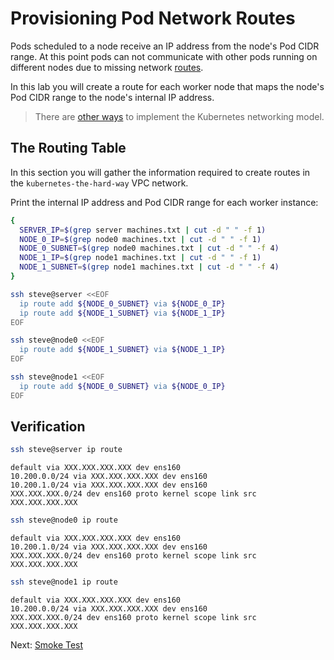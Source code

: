 # Provisioning Pod Network Routes

Pods scheduled to a node receive an IP address from the node's Pod CIDR range. At this point pods can not communicate with other pods running on different nodes due to missing network [routes](https://cloud.google.com/compute/docs/vpc/routes).

In this lab you will create a route for each worker node that maps the node's Pod CIDR range to the node's internal IP address.

> There are [other ways](https://kubernetes.io/docs/concepts/cluster-administration/networking/#how-to-achieve-this) to implement the Kubernetes networking model.

## The Routing Table

In this section you will gather the information required to create routes in the `kubernetes-the-hard-way` VPC network.

Print the internal IP address and Pod CIDR range for each worker instance:

```bash
{
  SERVER_IP=$(grep server machines.txt | cut -d " " -f 1)
  NODE_0_IP=$(grep node0 machines.txt | cut -d " " -f 1)
  NODE_0_SUBNET=$(grep node0 machines.txt | cut -d " " -f 4)
  NODE_1_IP=$(grep node1 machines.txt | cut -d " " -f 1)
  NODE_1_SUBNET=$(grep node1 machines.txt | cut -d " " -f 4)
}
```

```bash
ssh steve@server <<EOF
  ip route add ${NODE_0_SUBNET} via ${NODE_0_IP}
  ip route add ${NODE_1_SUBNET} via ${NODE_1_IP}
EOF
```

```bash
ssh steve@node0 <<EOF
  ip route add ${NODE_1_SUBNET} via ${NODE_1_IP}
EOF
```

```bash
ssh steve@node1 <<EOF
  ip route add ${NODE_0_SUBNET} via ${NODE_0_IP}
EOF
```

## Verification 

```bash
ssh steve@server ip route
```

```text
default via XXX.XXX.XXX.XXX dev ens160 
10.200.0.0/24 via XXX.XXX.XXX.XXX dev ens160 
10.200.1.0/24 via XXX.XXX.XXX.XXX dev ens160 
XXX.XXX.XXX.0/24 dev ens160 proto kernel scope link src XXX.XXX.XXX.XXX 
```

```bash
ssh steve@node0 ip route
```

```text
default via XXX.XXX.XXX.XXX dev ens160 
10.200.1.0/24 via XXX.XXX.XXX.XXX dev ens160 
XXX.XXX.XXX.0/24 dev ens160 proto kernel scope link src XXX.XXX.XXX.XXX 
```

```bash
ssh steve@node1 ip route
```

```text
default via XXX.XXX.XXX.XXX dev ens160 
10.200.0.0/24 via XXX.XXX.XXX.XXX dev ens160 
XXX.XXX.XXX.0/24 dev ens160 proto kernel scope link src XXX.XXX.XXX.XXX 
```


Next: [Smoke Test](12-smoke-test.md)
